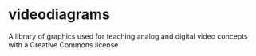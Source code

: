 # videodiagrams
A library of graphics used for teaching analog and digital video concepts with a Creative Commons license
